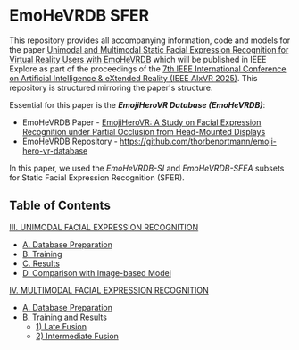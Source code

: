 # EmoHeVRDB SFER

This repository provides all accompanying information, code and models for the paper
[Unimodal and Multimodal Static Facial Expression Recognition for Virtual Reality Users with EmoHeVRDB](https://doi.org/10.48550/arXiv.2412.11306)
which will be published in IEEE Explore as part of the proceedings of the
[7th IEEE International Conference on Artificial Intelligence & eXtended Reality (IEEE AIxVR 2025)](https://aixvr.tecnico.ulisboa.pt/).
This repository is structured mirroring the paper's structure.

Essential for this paper is the **_EmojiHeroVR Database (EmoHeVRDB)_**:
- EmoHeVRDB Paper - [EmojiHeroVR: A Study on Facial Expression Recognition under Partial Occlusion from Head-Mounted Displays](https://doi.org/10.48550/arXiv.2410.03331)
- EmoHeVRDB Repository - https://github.com/thorbenortmann/emoji-hero-vr-database

In this paper, we used the _EmoHeVRDB-SI_ and _EmoHeVRDB-SFEA_ subsets for Static Facial Expression Recognition (SFER).

## Table of Contents
[III. UNIMODAL FACIAL EXPRESSION RECOGNITION](iii_unimodal_facial_expression_recognition)
- [A. Database Preparation](iii_unimodal_facial_expression_recognition/a_database_preparation)
- [B. Training ](iii_unimodal_facial_expression_recognition/b_c_training_results)
- [C. Results](iii_unimodal_facial_expression_recognition/b_c_training_results)
- [D. Comparison with Image-based Model](iii_unimodal_facial_expression_recognition/d_comparison_with_image_based_model)

[IV. MULTIMODAL FACIAL EXPRESSION RECOGNITION](iv_multimodal_facial_expression_recognition)
- [A. Database Preparation](iv_multimodal_facial_expression_recognition/a_database_preparation)
- [B. Training and Results](iv_multimodal_facial_expression_recognition/b_training_and_results)
    - [1\) Late Fusion](iv_multimodal_facial_expression_recognition/b_training_and_results/1_late_fusion)
    - [2\) Intermediate Fusion](iv_multimodal_facial_expression_recognition/b_training_and_results/2_intermediate_fusion)

